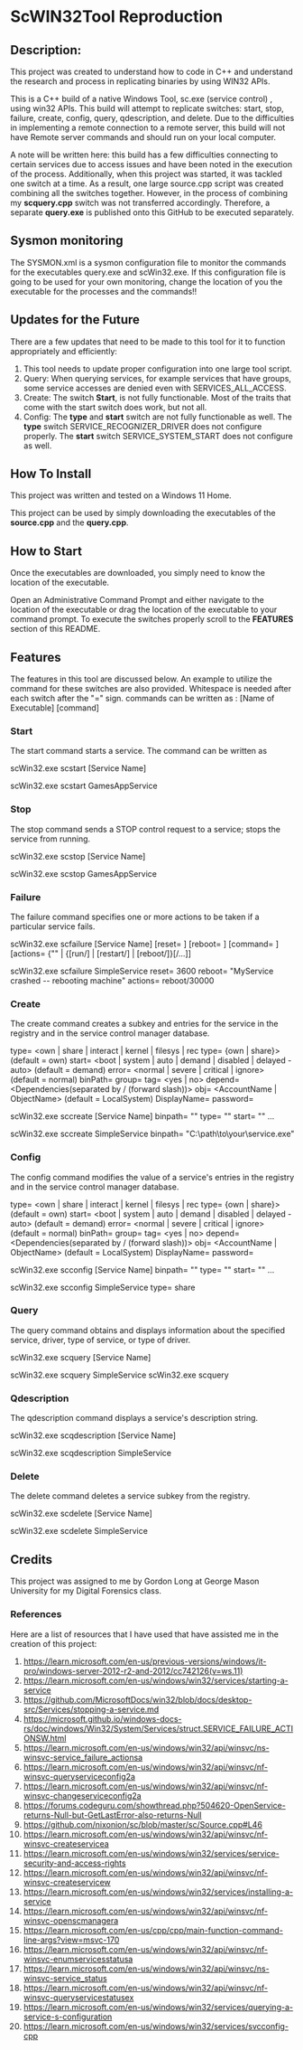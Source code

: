 # ScWIN32Tool Reproduction

## Description:

This project was created to understand how to code in C++ and understand the research and process in replicating binaries by using WIN32 APIs. 

This is a C++ build of a native Windows Tool, sc.exe (service control) , using win32 APIs. This build will attempt to replicate switches: start, stop, failure, create, config, query, qdescription, and delete. Due to the difficulties in implementing a remote connection to a remote server, this build will not have Remote server commands and should run on your local computer. 

A note will be written here: this build has a few difficulties connecting to certain services due to access issues and have been noted in the execution of the process. Additionally, when this project was started, it was tackled one switch at a time. As a result, one large source.cpp script was created combining all the switches together. However, in the process of combining my **scquery.cpp** switch was not transferred accordingly. Therefore, a separate **query.exe** is published onto this GitHub to be executed separately.

## Sysmon monitoring 
The SYSMON.xml is a sysmon configuration file to monitor the commands for the executables query.exe and scWin32.exe. If this configuration file is going to be used for your own monitoring, change the location of you the executable for the processes and the commands!!

## Updates for the Future
There are a few updates that need to be made to this tool for it to function appropriately and efficiently: 

1. This tool needs to update proper configuration into one large tool script.
2. Query: When querying services, for example services that have groups, some service accesses are denied even with SERVICES_ALL_ACCESS.
3. Create: The switch **Start**, is not fully functionable. Most of the traits that come with the start switch does work, but not all.
4. Config: The **type** and **start** switch are not fully functionable as well. The **type** switch <rec> SERVICE_RECOGNIZER_DRIVER does not configure properly. The **start** switch <system> SERVICE_SYSTEM_START does not configure as well.
   

## How To Install

This project was written and tested on a Windows 11 Home.

This project can be used by simply downloading the executables of the **source.cpp** and the **query.cpp**.

## How to Start

Once the executables are downloaded, you simply need to know the location of the executable. 

Open an Administrative Command Prompt and either navigate to the location of the executable or drag the location of the executable to your command prompt. To execute the switches properly scroll to the **FEATURES** section of this README.

## Features

The features in this tool are discussed below. An example to utilize the command for these switches are also provided. Whitespace is needed after each switch after the "=" sign.
commands can be written as : [Name of Executable] [command]

### Start

The start command starts a service. The command can be written as 

scWin32.exe scstart [Service Name]

scWin32.exe scstart GamesAppService

### Stop

The stop command sends a STOP control request to a service; stops the service from running.

scWin32.exe scstop [Service Name]

scWin32.exe scstop GamesAppService

### Failure

The failure command specifies one or more actions to be taken if a particular service fails.

scWin32.exe scfailure [Service Name] <option1><option2><option3>
[reset= <ErrorFreePeriod>] [reboot= <BroadcastMessage>] [command= <CommandLine>] [actions= {"" | {[run/<MS>] | [restart/<MS>] | [reboot/<MS>]}[/...]]

scWin32.exe scfailure SimpleService reset= 3600 reboot= "MyService crashed -- rebooting machine" actions= reboot/30000

### Create

The create command creates a subkey and entries for the service in the registry and in the service control manager database.

type= <own | share | interact | kernel | filesys | rec type= {own | share}> (default = own)
start= <boot | system | auto | demand | disabled | delayed - auto> (default = demand)
error= <normal | severe | critical | ignore> (default = normal)
binPath= <BinaryPathName to the.exe file> group= <LoadOrderGroup>
tag= <yes | no>
depend= <Dependencies(separated by / (forward slash))>
obj= <AccountName | ObjectName> (default = LocalSystem)
DisplayName= <display name>
password= <password>

scWin32.exe sccreate [Service Name] binpath= "" type= "" start= "" ...

scWin32.exe sccreate SimpleService binpath= "C:\path\to\your\service.exe"

### Config

The config command modifies the value of a service's entries in the registry and in the service control manager database.

type= <own | share | interact | kernel | filesys | rec type= {own | share}> (default = own)
start= <boot | system | auto | demand | disabled | delayed - auto> (default = demand)
error= <normal | severe | critical | ignore> (default = normal)
binPath= <BinaryPathName to the.exe file> group= <LoadOrderGroup>
tag= <yes | no>
depend= <Dependencies(separated by / (forward slash))>
obj= <AccountName | ObjectName> (default = LocalSystem)
DisplayName= <display name>
password= <password>

scWin32.exe scconfig [Service Name] binpath= "" type= "" start= "" ...

scWin32.exe scconfig SimpleService type= share

### Query

The query command obtains and displays information about the specified service, driver, type of service, or type of driver.

scWin32.exe scquery [Service Name] 

scWin32.exe scquery SimpleService
scWin32.exe scquery 

### Qdescription

The qdescription command displays a service's description string.

scWin32.exe scqdescription [Service Name] 

scWin32.exe scqdescription SimpleService

### Delete

The delete command deletes a service subkey from the registry.

scWin32.exe scdelete [Service Name] 

scWin32.exe scdelete SimpleService

## Credits

This project was assigned to me by Gordon Long at George Mason University for my Digital Forensics class. 

### References
Here are a list of resources that I have used that have assisted me in the creation of this project:
1. https://learn.microsoft.com/en-us/previous-versions/windows/it-pro/windows-server-2012-r2-and-2012/cc742126(v=ws.11)
2. https://learn.microsoft.com/en-us/windows/win32/services/starting-a-service
3. https://github.com/MicrosoftDocs/win32/blob/docs/desktop-src/Services/stopping-a-service.md
4. https://microsoft.github.io/windows-docs-rs/doc/windows/Win32/System/Services/struct.SERVICE_FAILURE_ACTIONSW.html
5. https://learn.microsoft.com/en-us/windows/win32/api/winsvc/ns-winsvc-service_failure_actionsa
6. https://learn.microsoft.com/en-us/windows/win32/api/winsvc/nf-winsvc-queryserviceconfig2a
7. https://learn.microsoft.com/en-us/windows/win32/api/winsvc/nf-winsvc-changeserviceconfig2a
8. https://forums.codeguru.com/showthread.php?504620-OpenService-returns-Null-but-GetLastError-also-returns-Null
9. https://github.com/nixonion/sc/blob/master/sc/Source.cpp#L46
10. https://learn.microsoft.com/en-us/windows/win32/api/winsvc/nf-winsvc-createservicea
11. https://learn.microsoft.com/en-us/windows/win32/services/service-security-and-access-rights
12. https://learn.microsoft.com/en-us/windows/win32/api/winsvc/nf-winsvc-createservicew
13. https://learn.microsoft.com/en-us/windows/win32/services/installing-a-service
14. https://learn.microsoft.com/en-us/windows/win32/api/winsvc/nf-winsvc-openscmanagera
15. https://learn.microsoft.com/en-us/cpp/cpp/main-function-command-line-args?view=msvc-170
16. https://learn.microsoft.com/en-us/windows/win32/api/winsvc/nf-winsvc-enumservicesstatusa
17. https://learn.microsoft.com/en-us/windows/win32/api/winsvc/ns-winsvc-service_status
18. https://learn.microsoft.com/en-us/windows/win32/api/winsvc/nf-winsvc-queryservicestatusex
19. https://learn.microsoft.com/en-us/windows/win32/services/querying-a-service-s-configuration
20. https://learn.microsoft.com/en-us/windows/win32/services/svcconfig-cpp



